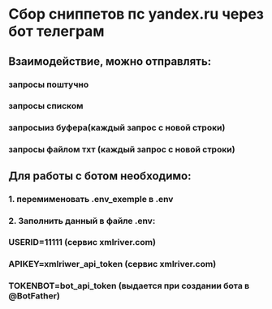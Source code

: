 # Сбор сниппетов пс yandex.ru через бот телеграм

## Взаимодействие, можно отправлять:
   ### запросы поштучно
   ### запросы списком
   ### запросыиз буфера(каждый запрос с новой строки)
   ### запросы файлом тхт (каждый запрос с новой строки)

## Для работы  с ботом необходимо:
### 1. перемименовать .env_exemple в .env
### 2. Заполнить данный в файле .env:
   ### USERID=11111   (сервис xmlriver.com)
  ### APIKEY=xmlriwer_api_token (сервис xmlriver.com)
   ### TOKENBOT=bot_api_token (выдается при создании бота в @BotFather)
